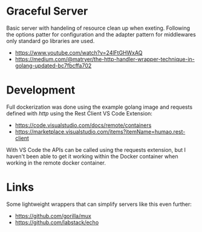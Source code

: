 # Graceful Server

Basic server with handeling of resource clean up when exeting. Following the options patter for configuration and the adapter pattern for middlewares only standard go libraries are used.

  * https://www.youtube.com/watch?v=24lFtGHWxAQ
  * https://medium.com/@matryer/the-http-handler-wrapper-technique-in-golang-updated-bc7fbcffa702

# Development

Full dockerization was done using the example golang image and requests defined with *http* using the Rest Client VS Code Extension:

  * https://code.visualstudio.com/docs/remote/containers
  * https://marketplace.visualstudio.com/items?itemName=humao.rest-client

With VS Code the APIs can be called using the requests extension, but I haven't been able to get it working within the Docker container when working in the remote docker container.

# Links

Some lightweight wrappers that can simplify servers like this even further:

  * https://github.com/gorilla/mux
  * https://github.com/labstack/echo
